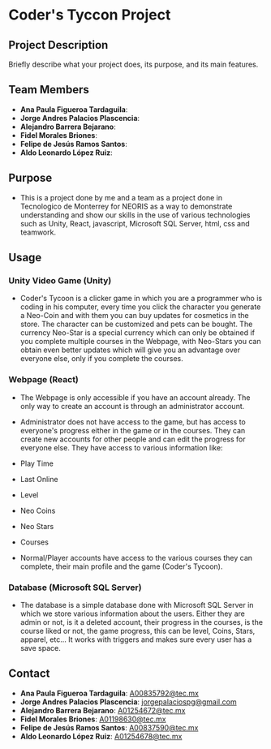 # Coder's Tyccon Project

## Project Description
Briefly describe what your project does, its purpose, and its main features.

## Team Members
- **Ana Paula Figueroa Tardaguila**:
- **Jorge Andres Palacios Plascencia**:
- **Alejandro Barrera Bejarano**:
- **Fidel Morales Briones**:
- **Felipe de Jesús Ramos Santos**:
- **Aldo Leonardo López Ruiz**:

## Purpose
- This is a project done by me and a team as a project done in Tecnologico de Monterrey for NEORIS as a way to demonstrate understanding and show our skills in the use of various technologies such as Unity, React, javascript, Microsoft SQL Server, html, css and teamwork.

## Usage
### Unity Video Game (Unity)
- Coder's Tycoon is a clicker game in which you are a programmer who is coding in his computer, every time you click the character you generate a Neo-Coin and with them you can buy updates for cosmetics in the store. The character can be customized and pets can be bought. The currency Neo-Star is a special currency which can only be obtained if you complete multiple courses in the Webpage, with Neo-Stars you can obtain even better updates which will give you an advantage over everyone else, only if you complete the courses.

### Webpage (React)
- The Webpage is only accessible if you have an account already. The only way to create an account is through an administrator account.

- Administrator does not have access to the game, but has access to everyone's progress either in the game or in the courses. They can create new accounts for other people and can edit the progress for everyone else. They have access to various information like:
- Play Time
- Last Online
- Level
- Neo Coins
- Neo Stars
- Courses

- Normal/Player accounts have access to the various courses they can complete, their main profile and the game (Coder's Tycoon).

### Database (Microsoft SQL Server)
- The database is a simple database done with Microsoft SQL Server in which we store various information about the users. Either they are admin or not, is it a deleted account, their progress in the courses, is the course liked or not, the game progress, this can be level, Coins, Stars, apparel, etc... It works with triggers and makes sure every user has a save space.

## Contact
- **Ana Paula Figueroa Tardaguila**: A00835792@tec.mx
- **Jorge Andres Palacios Plascencia**: jorgepalaciospg@gmail.com
- **Alejandro Barrera Bejarano**: A01254672@tec.mx
- **Fidel Morales Briones**: A01198630@tec.mx
- **Felipe de Jesús Ramos Santos**: A00837590@tec.mx
- **Aldo Leonardo López Ruiz**: A01254678@tec.mx
